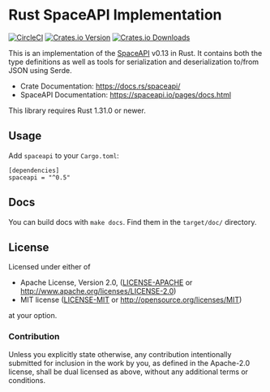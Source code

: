# Rust SpaceAPI Implementation

[![CircleCI](https://circleci.com/gh/spaceapi-community/spaceapi-server-rs/tree/master.svg?style=shield)](https://circleci.com/gh/spaceapi-community/spaceapi-server-rs/tree/master)
[![Crates.io Version](https://img.shields.io/crates/v/spaceapi.svg)](https://crates.io/crates/spaceapi)
[![Crates.io Downloads](https://img.shields.io/crates/d/spaceapi.svg)](https://crates.io/crates/spaceapi)

This is an implementation of the [SpaceAPI](https://spaceapi.io/) v0.13
in Rust. It contains both the type definitions as well as tools for
serialization and deserialization to/from JSON using Serde.

- Crate Documentation: https://docs.rs/spaceapi/
- SpaceAPI Documentation: https://spaceapi.io/pages/docs.html

This library requires Rust 1.31.0 or newer.


## Usage

Add `spaceapi` to your `Cargo.toml`:

    [dependencies]
    spaceapi = "^0.5"


## Docs

You can build docs with `make docs`. Find them in the `target/doc/` directory.


## License

Licensed under either of

 * Apache License, Version 2.0, ([LICENSE-APACHE](LICENSE-APACHE) or http://www.apache.org/licenses/LICENSE-2.0)
 * MIT license ([LICENSE-MIT](LICENSE-MIT) or http://opensource.org/licenses/MIT)

at your option.


### Contribution

Unless you explicitly state otherwise, any contribution intentionally
submitted for inclusion in the work by you, as defined in the Apache-2.0
license, shall be dual licensed as above, without any additional terms or
conditions.
